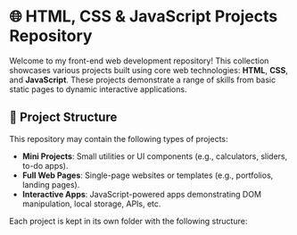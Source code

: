 # 🌐 HTML, CSS & JavaScript Projects Repository

Welcome to my front-end web development repository! This collection showcases various projects built using core web technologies: **HTML**, **CSS**, and **JavaScript**. These projects demonstrate a range of skills from basic static pages to dynamic interactive applications.

## 📁 Project Structure

This repository may contain the following types of projects:

- **Mini Projects**: Small utilities or UI components (e.g., calculators, sliders, to-do apps).
- **Full Web Pages**: Single-page websites or templates (e.g., portfolios, landing pages).
- **Interactive Apps**: JavaScript-powered apps demonstrating DOM manipulation, local storage, APIs, etc.

Each project is kept in its own folder with the following structure:

